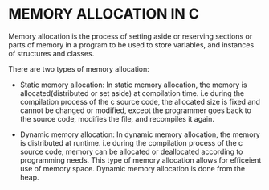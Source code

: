 # 					MEMORY ALLOCATION IN C

Memory allocation is the process of setting aside or reserving sections or parts of memory in a program to be used to store variables, and instances of structures and classes.

There are two types of memory allocation: 
- Static memory allocation: In static memory allocation, the memory is allocated(distributed or set aside) at compilation time. 
i.e during the compilation process of the c source code, the allocated size is fixed and cannot be changed or modified, except the programmer goes back to the source code, modifies the file, and recompiles it again.

- Dynamic memory allocation: In dynamic memory allocation, the memory is distributed at runtime.
i.e during the compilation process of the c source code, memory can be allocated or deallocated according to programming needs. This type of memory allocation allows for efficeient use of memory space. Dynamic memory allocation is done from the heap.



